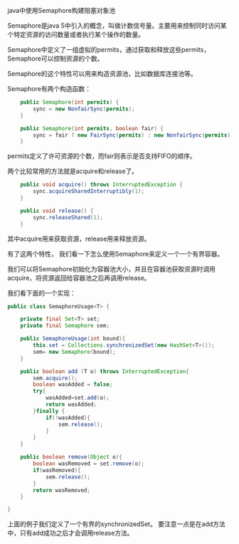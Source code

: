 java中使用Semaphore构建阻塞对象池 

Semaphore是java 5中引入的概念，叫做计数信号量。主要用来控制同时访问某个特定资源的访问数量或者执行某个操作的数量。

Semaphore中定义了一组虚拟的permits，通过获取和释放这些permits，Semaphore可以控制资源的个数。

Semaphore的这个特性可以用来构造资源池，比如数据库连接池等。

Semaphore有两个构造函数：

~~~java
    public Semaphore(int permits) {
        sync = new NonfairSync(permits);
    }
~~~

~~~java
    public Semaphore(int permits, boolean fair) {
        sync = fair ? new FairSync(permits) : new NonfairSync(permits);
    }

~~~

permits定义了许可资源的个数，而fair则表示是否支持FIFO的顺序。

两个比较常用的方法就是acquire和release了。

~~~java
    public void acquire() throws InterruptedException {
        sync.acquireSharedInterruptibly(1);
    }
~~~

~~~java
    public void release() {
        sync.releaseShared(1);
    }
~~~

其中acquire用来获取资源，release用来释放资源。

有了这两个特性， 我们看一下怎么使用Semaphore来定义一个一个有界容器。

我们可以将Semaphore初始化为容器池大小，并且在容器池获取资源时调用acquire，将资源返回给容器池之后再调用release。

我们看下面的一个实现：

~~~java
public class SemaphoreUsage<T> {

    private final Set<T> set;
    private final Semaphore sem;

    public SemaphoreUsage(int bound){
        this.set = Collections.synchronizedSet(new HashSet<T>());
        sem= new Semaphore(bound);
    }

    public boolean add (T o) throws InterruptedException{
        sem.acquire();
        boolean wasAdded = false;
        try{
            wasAdded=set.add(o);
            return wasAdded;
        }finally {
            if(!wasAdded){
                sem.release();
            }
        }
    }

    public boolean remove(Object o){
        boolean wasRemoved = set.remove(o);
        if(wasRemoved){
            sem.release();
        }
        return wasRemoved;
    }

}

~~~

上面的例子我们定义了一个有界的synchronizedSet。 要注意一点是在add方法中，只有add成功之后才会调用release方法。





